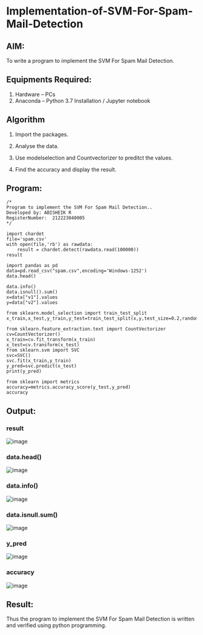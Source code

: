 # Implementation-of-SVM-For-Spam-Mail-Detection

## AIM:
To write a program to implement the SVM For Spam Mail Detection.

## Equipments Required:
1. Hardware – PCs
2. Anaconda – Python 3.7 Installation / Jupyter notebook

## Algorithm
1. Import the packages.

2. Analyse the data. 

3. Use modelselection and Countvectorizer to preditct the values. 

4. Find the accuracy and display the result. 

## Program:
```
/*
Program to implement the SVM For Spam Mail Detection..
Developed by: ABISHEIK R
RegisterNumber:  212223040005
*/
```
```
import chardet
file='spam.csv'
with open(file,'rb') as rawdata:
    result = chardet.detect(rawdata.read(100000))
result

import pandas as pd
data=pd.read_csv("spam.csv",encoding='Windows-1252')
data.head()

data.info()
data.isnull().sum()
x=data["v1"].values
y=data["v2"].values

from sklearn.model_selection import train_test_split
x_train,x_test,y_train,y_test=train_test_split(x,y,test_size=0.2,random_state=0)
```
```
from sklearn.feature_extraction.text import CountVectorizer
cv=CountVectorizer()
x_train=cv.fit_transform(x_train)
x_test=cv.transform(x_test)
from sklearn.svm import SVC
svc=SVC()
svc.fit(x_train,y_train)
y_pred=svc.predict(x_test)
print(y_pred)

from sklearn import metrics
accuracy=metrics.accuracy_score(y_test,y_pred)
accuracy
```

## Output:
### result
![image](https://github.com/amal-2006/Implementation-of-SVM-For-Spam-Mail-Detection/assets/148410730/3d85ed0d-8cbe-4489-9c3a-c229e89ec80b)
### data.head()
![image](https://github.com/amal-2006/Implementation-of-SVM-For-Spam-Mail-Detection/assets/148410730/a099c02f-4f26-498c-aabd-16c69e53c82f)
### data.info()
![image](https://github.com/amal-2006/Implementation-of-SVM-For-Spam-Mail-Detection/assets/148410730/df76ba5b-680e-4a34-9ee1-8b4cd746b096)
### data.isnull.sum()
![image](https://github.com/amal-2006/Implementation-of-SVM-For-Spam-Mail-Detection/assets/148410730/a48408d8-2f7c-468f-ae8b-d5c64a6f1643)
### y_pred
![image](https://github.com/amal-2006/Implementation-of-SVM-For-Spam-Mail-Detection/assets/148410730/13d7d225-1be2-4043-9788-4b2dc14c50d2)
### accuracy
![image](https://github.com/amal-2006/Implementation-of-SVM-For-Spam-Mail-Detection/assets/148410730/eefcd515-b00f-46df-9ce3-8aa983bac501)



## Result:
Thus the program to implement the SVM For Spam Mail Detection is written and verified using python programming.
